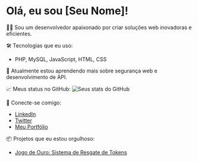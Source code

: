 # Olá, eu sou [Seu Nome]!

👨‍💻 Sou um desenvolvedor apaixonado por criar soluções web inovadoras e eficientes.

🛠️ Tecnologias que eu uso:
- PHP, MySQL, JavaScript, HTML, CSS

🌱 Atualmente estou aprendendo mais sobre segurança web e desenvolvimento de API.

📈 Meus status no GitHub:
![Seus stats do GitHub](https://github-readme-stats.vercel.app/api?username=victorbrandaao)

🔗 Conecte-se comigo:
- [LinkedIn]([https://www.linkedin.com/in/seu_perfil/](https://www.linkedin.com/in/victorbrandaao/))
- [Twitter](https://twitter.com/vitubrandao)
- [Meu Portfólio](https://victorbrandaotech.online)

📦 Projetos que eu estou orgulhoso:
- [Jogo de Ouro: Sistema de Resgate de Tokens](https://github.com/seu_username/jogo-de-ouro)

